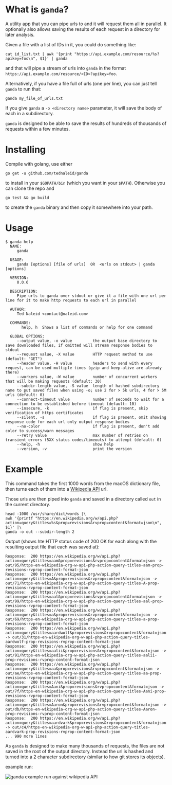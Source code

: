 # What is `ganda`?

A utility app that you can pipe urls to and it will request them all in parallel.  It optionally also allows saving the results of each request in a directory for later analysis.

Given a file with a list of IDs in it, you could do something like:

    cat id_list.txt | awk '{print "https://api.example.com/resource/%s?apikey=foo\n", $1}' | ganda
    
and that will pipe a stream of urls into `ganda` in the format `https://api.example.com/resource/<ID>?apikey=foo`.

Alternatively, if you have a file full of urls (one per line), you can just tell `ganda` to run that:

    ganda my_file_of_urls.txt

If you give `ganda` a `-o <directory name>` parameter, it will save the body of each in a subdirectory.

`ganda` is designed to be able to save the results of hundreds of thousands of requests within a few minutes.

# Installing

Compile with golang, use either 

    go get -u github.com/tednaleid/ganda
    
to install in your `$GOPATH/bin` (which you want in your `$PATH`). Otherwise you can clone the repo and 

    go test && go build 
    
to create the `ganda` binary and then copy it somewhere into your path.

# Usage

    $ ganda help
      NAME:
         ganda
      
      USAGE:
         ganda [options] [file of urls]  OR  <urls on stdout> | ganda [options]
      
      VERSION:
         0.0.6
      
      DESCRIPTION:
         Pipe urls to ganda over stdout or give it a file with one url per line for it to make http requests to each url in parallel
      
      AUTHOR:
         Ted Naleid <contact@naleid.com>
      
      COMMANDS:
           help, h  Shows a list of commands or help for one command
      
      GLOBAL OPTIONS:
         --output value, -o value         the output base directory to save downloaded files, if omitted will stream response bodies to stdout
         --request value, -X value        HTTP request method to use (default: "GET")
         --header value, -H value         headers to send with every request, can be used multiple times (gzip and keep-alive are already there)
         --workers value, -W value        number of concurrent workers that will be making requests (default: 30)
         --subdir-length value, -S value  length of hashed subdirectory name to put saved files when using -o; use 2 for > 5k urls, 4 for > 5M urls (default: 0)
         --connect-timeout value          number of seconds to wait for a connection to be established before timeout (default: 10)
         --insecure, -k                   if flag is present, skip verification of https certificates
         --silent, -s                     if flag is present, omit showing response code for each url only output response bodies
         --no-color                       if flag is present, don't add color to success/warn messages
         --retry value                    max number of retries on transient errors (5XX status codes/timeouts) to attempt (default: 0)
         --help, -h                       show help
         --version, -v                    print the version
       
# Example

This command takes the first 1000 words from the macOS dictionary file, then turns each of them into a [Wikipedia API](https://www.mediawiki.org/wiki/API:Main_page) url.

Those urls are then piped into `ganda` and saved in a directory called `out` in the current directory.


    head -1000 /usr/share/dict/words |\
    awk '{printf "https://en.wikipedia.org/w/api.php?action=query&titles=%s&prop=revisions&rvprop=content&format=json\n", $1}' |\
    ganda -o out --subdir-length 2
    
Output (shows hte HTTP status code of 200 OK for each along with the resulting output file that each was saved at):

    Response:  200 https://en.wikipedia.org/w/api.php?action=query&titles=aam&prop=revisions&rvprop=content&format=json -> out/95/https-en-wikipedia-org-w-api-php-action-query-titles-aam-prop-revisions-rvprop-content-format-json
    Response:  200 https://en.wikipedia.org/w/api.php?action=query&titles=A&prop=revisions&rvprop=content&format=json -> out/71/https-en-wikipedia-org-w-api-php-action-query-titles-A-prop-revisions-rvprop-content-format-json
    Response:  200 https://en.wikipedia.org/w/api.php?action=query&titles=aal&prop=revisions&rvprop=content&format=json -> out/99/https-en-wikipedia-org-w-api-php-action-query-titles-aal-prop-revisions-rvprop-content-format-json
    Response:  200 https://en.wikipedia.org/w/api.php?action=query&titles=a&prop=revisions&rvprop=content&format=json -> out/69/https-en-wikipedia-org-w-api-php-action-query-titles-a-prop-revisions-rvprop-content-format-json
    Response:  200 https://en.wikipedia.org/w/api.php?action=query&titles=aardwolf&prop=revisions&rvprop=content&format=json -> out/31/https-en-wikipedia-org-w-api-php-action-query-titles-aardwolf-prop-revisions-rvprop-content-format-json
    Response:  200 https://en.wikipedia.org/w/api.php?action=query&titles=aalii&prop=revisions&rvprop=content&format=json -> out/91/https-en-wikipedia-org-w-api-php-action-query-titles-aalii-prop-revisions-rvprop-content-format-json
    Response:  200 https://en.wikipedia.org/w/api.php?action=query&titles=aa&prop=revisions&rvprop=content&format=json -> out/ae/https-en-wikipedia-org-w-api-php-action-query-titles-aa-prop-revisions-rvprop-content-format-json
    Response:  200 https://en.wikipedia.org/w/api.php?action=query&titles=Aani&prop=revisions&rvprop=content&format=json -> out/7f/https-en-wikipedia-org-w-api-php-action-query-titles-Aani-prop-revisions-rvprop-content-format-json
    Response:  200 https://en.wikipedia.org/w/api.php?action=query&titles=Aaron&prop=revisions&rvprop=content&format=json -> out/db/https-en-wikipedia-org-w-api-php-action-query-titles-Aaron-prop-revisions-rvprop-content-format-json
    Response:  200 https://en.wikipedia.org/w/api.php?action=query&titles=aardvark&prop=revisions&rvprop=content&format=json -> out/c4/https-en-wikipedia-org-w-api-php-action-query-titles-aardvark-prop-revisions-rvprop-content-format-json
    ... 990 more lines
    
As `ganda` is designed to make many thousands of requests, the files are not saved in the root of the output directory.  Instead the url is hashed and turned into a 2 character subdirectory (similar to how git stores its objects).

example run:

![ganda example run against wikipedia API](https://cdn.rawgit.com/tednaleid/ganda/gh-pages/images/ganda-example.gif)

